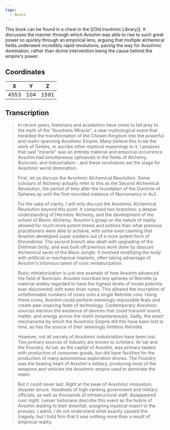 ```yaml
---
tags:
  - Books
---
```


This book can be found in a chest in the [[Old Insohmic Library]]. It discusses the manner through which Avsohm was able to rise to such great power so quickly through an empirical lens, arguing that multiple alchemical fields underwent incredibly rapid revolutions, paving the way for Avsohmic domination, rather than divine intervention being the cause behind the empire's power.

## Coordinates
| **X** | **Y** | **Z** |
| :---: | :---: | :---: |
| 4553  |  104  | 1591  |

## Transcription
> In recent years, historians and academics have come to fall prey to the myth of the "Avsohmic Miracle", a near mythological event that heralded the transformation of the Chosen Kingdom into the powerful and realm-spanning Avsohmic Empire. Many believe this to be the work of Deities, or ascribe other mystical reasonings to it. I propose that said "miracle" was an entirely material and empirical occurrence. Avsohm had simultaneous upheavals in the fields of Alchemy, Runicism, and Industrialism - and these revolutions set the stage for Avsohmic world domination.
>
> First, let us discuss the Avsohmic Alchemical Revolution. Some scholars of Alchemy actually refer to this as the Second Alchemical Revolution, the period of time after the foundation of the Doctrine of Spheres up until the first recorded instance of Necromancy in Av2.
>
> For the sake of clarity, I will only discuss the Avsohmic Alchemical Revolution beyond this point. It comprised two branches: a deeper understanding of Hermetic Alchemy, and the development of the school of Bionic Alchemy. Avsohm's grasp on the nature of reality allowed for much more potent brews and potions than what previous practitioners were able to achieve, with some even claiming that Avsohm developed super soldiers out of a more potent form of Khivesbrew. The second branch also dealt with upgrading of the Drehmari body, and was built off previous work done by obscure Alchemical sects of the Black Jungle. It involved modifying the body with artificial or mechanical implants, often taking advantage of Avsohm's infamous talent of runic miniaturization.
>
> Runic miniaturization is just one example of how Avsohm advanced the field of Runicism. Avsohm inscribed tiny spheres of Rehntite (a material widely regarded to have the highest levels of innate potentia ever discovered) with even tinier runes. This allowed the inscription of unfathomable numbers of runes onto a single Rehntite core. Using these cores, Avsohm could perform seemingly impossible feats and create awe-inspiring feats of technology. Contemporary Avsohmic sources mention the existence of devices that could transmit sound, matter, and energy across the realm instantaneously. Sadly, the exact mechanisms by which the Avsohmic Empire did this have been lost to time, as has the source of their seemingly limitless Rehntite.
>
> However, not all secrets of Avsohmic industrialism have been lost. Two primary sources of industry are known to scholars: Av'sal and the Foundry. Av'sal, as the capital of Avsohm, was primary tasked with production of consumer goods, but did have facilities for the production of many autonomous exploration drones. The Foundry was the beating heart of Avsohm's military, producing most of the weapons and vehicles the Avsohmic empire used to dominate the realm.
>
> But it could never last. Right at the peak of Avsohmic innovation, disaster struck. Hundreds of high-ranking government and military officials, as well as thousands of infrastructural staff, disappeared over night. Lesser historians describe this event as the hubris of Avsohm leading to their downfall, assigning mystical import to the process. I admit, I do not understand what exactly caused this tragedy, but I hold firm that it was nothing more than a result of empirical reality.

